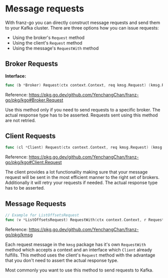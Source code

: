 # Message requests

With franz-go you can directly construct message requests and send them to your Kafka cluster. There are three options
how you can issue requests:

- Using the broker's `Request` method
- Using the client's `Request` method
- Using the message's `RequestWith` method

## Broker Requests

**Interface:**

```go
func (b *Broker) Request(ctx context.Context, req kmsg.Request) (kmsg.Response, error)
```

Reference:  https://pkg.go.dev/github.com/YenchangChan/franz-go/pkg/kgo#Broker.Request

Use this method only if you need to send requests to a specific broker. The actual response type has to be asserted.
Requests sent using this method are not retried.


## Client Requests

```go
func (cl *Client) Request(ctx context.Context, req kmsg.Request) (kmsg.Response, error)
```

Reference: https://pkg.go.dev/github.com/YenchangChan/franz-go/pkg/kgo#Client.Request

The client provides a lot functionality making sure that your message request will be sent in the most efficient manner
to the right set of brokers. Additionally it will retry your requests if needed. The actual response type has to be
asserted.

## Message Requests

```go
// Example for ListOffsetsRequest
func (v *ListOffsetsRequest) RequestWith(ctx context.Context, r Requestor) (*ListOffsetsResponse, error)
```

Reference: https://pkg.go.dev/github.com/YenchangChan/franz-go/pkg/kmsg

Each request message in the `kmsg` package has it's own `RequestWith` method which accepts a context and an interface
which `Client` already fulfills. This method uses the client's `Request` method with the advantage that you don't
need to assert the actual response type.

Most commonly you want to use this method to send requests to Kafka.
